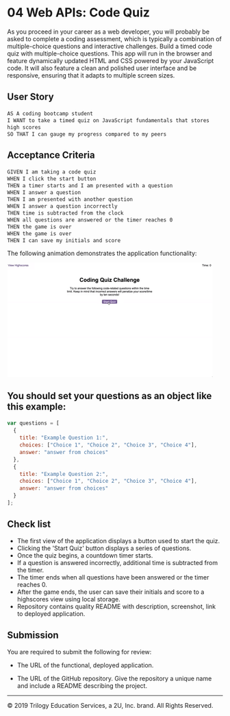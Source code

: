 # 04 Web APIs: Code Quiz

As you proceed in your career as a web developer, you will probably be asked to complete a coding assessment, which is typically a combination of multiple-choice questions and interactive challenges. Build a timed code quiz with multiple-choice questions. This app will run in the browser and feature dynamically updated HTML and CSS powered by your JavaScript code. It will also feature a clean and polished user interface and be responsive, ensuring that it adapts to multiple screen sizes.

## User Story

```
AS A coding bootcamp student
I WANT to take a timed quiz on JavaScript fundamentals that stores high scores
SO THAT I can gauge my progress compared to my peers
```

## Acceptance Criteria

```
GIVEN I am taking a code quiz
WHEN I click the start button
THEN a timer starts and I am presented with a question
WHEN I answer a question
THEN I am presented with another question
WHEN I answer a question incorrectly
THEN time is subtracted from the clock
WHEN all questions are answered or the timer reaches 0
THEN the game is over
WHEN the game is over
THEN I can save my initials and score
```

The following animation demonstrates the application functionality:

![code quiz](./Assets/04-web-apis-homework-demo.gif)

## You should set your questions as an object like this example:

```js
var questions = [
  {
    title: "Example Question 1:",
    choices: ["Choice 1", "Choice 2", "Choice 3", "Choice 4"],
    answer: "answer from choices"
  },
  {
    title: "Example Question 2:",
    choices: ["Choice 1", "Choice 2", "Choice 3", "Choice 4"],
    answer: "answer from choices"
  }
];
```

## Check list
* The first view of the application displays a button used to start the quiz.
* Clicking the 'Start Quiz' button displays a series of questions.
* Once the quiz begins, a countdown timer starts.
* If a question is answered incorrectly, additional time is subtracted from the timer.
* The timer ends when all questions have been answered or the timer reaches 0.
* After the game ends, the user can save their initials and score to a highscores view using local storage.
* Repository contains quality README with description, screenshot, link to deployed application.

## Submission

You are required to submit the following for review:

* The URL of the functional, deployed application.

* The URL of the GitHub repository. Give the repository a unique name and include a README describing the project.

- - -
© 2019 Trilogy Education Services, a 2U, Inc. brand. All Rights Reserved.
